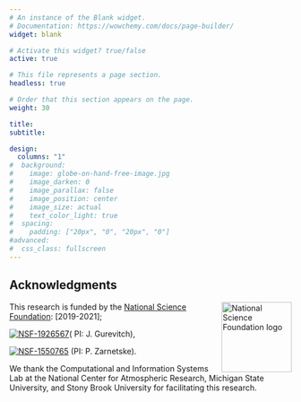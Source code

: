 ```yaml
---
# An instance of the Blank widget.
# Documentation: https://wowchemy.com/docs/page-builder/
widget: blank

# Activate this widget? true/false
active: true

# This file represents a page section.
headless: true

# Order that this section appears on the page.
weight: 30

title:
subtitle:

design:
  columns: "1"
#  background:
#    image: globe-on-hand-free-image.jpg
#    image_darken: 0
#    image_parallax: false
#    image_position: center
#    image_size: actual
#    text_color_light: true
#  spacing:
#    padding: ["20px", "0", "20px", "0"]
#advanced:
#  css_class: fullscreen
---
```

Acknowledgments
---

<img src="https://upload.wikimedia.org/wikipedia/commons/1/12/NSF.svg" align="right" alt="National Science Foundation logo" width="125" height="125">

This research is funded by the [National Science Foundation](https://www.nsf.gov/awardsearch/showAward?AWD_ID=1937699&HistoricalAwards=false):  [2019-2021];

[![NSF-1926567](https://img.shields.io/badge/NSF-1937619-blue.svg)](https://nsf.gov/awardsearch/showAward?AWD_ID=1937619)( PI: J. Gurevitch), 

 [![NSF-1550765](https://img.shields.io/badge/Funded%20by%20NSF-1937699-blue.svg)](https://nsf.gov/awardsearch/showAward?AWD_ID=1937699)
 (PI: P. Zarnetske).

We thank the Computational and Information Systems Lab at the National Center for Atmospheric Research, Michigan State University, and Stony Brook University for facilitating this research.

